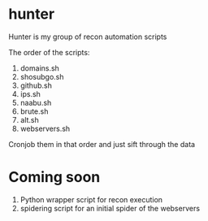 # hunter

Hunter is my group of recon automation scripts

The order of the scripts:

1. domains.sh
2. shosubgo.sh
3. github.sh
4. ips.sh
5. naabu.sh
6. brute.sh
7. alt.sh
8. webservers.sh

Cronjob them in that order and just sift through the data


# Coming soon

1. Python wrapper script for recon execution
2. spidering script for an initial spider of the webservers
